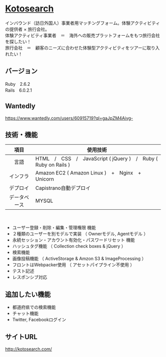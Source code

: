 # [Kotosearch](http://kotosearch.com/)

インバウンド（訪日外国人）事業者用マッチングフォーム。体験アクティビティの提供者 × 旅行会社。<br>
体験アクティビティ事業者　＝　海外への販売プラットフォームをもつ旅行会社を探したい！<br>
旅行会社　＝　顧客のニーズに合わせた体験型アクティビティをツアーに取り入れたい！

## バージョン
Ruby　2.6.2<br>
Rails　6.0.2.1<br>

## Wantedly

https://www.wantedly.com/users/60915719?ql=gaJpZM4Aivg-

## 技術・機能
|項目|使用技術|
|:----:|----|
|言語|HTML　/　CSS　/　JavaScript ( jQuery )　/　Ruby ( Ruby on Rails ) |
|インフラ|Amazon EC2 ( Amazon Linux )　+　Nginx　+　Unicorn|
|デプロイ|Capistrano自動デプロイ|
|データベース|MYSQL|
<br>

+ ユーザー登録・削除・編集・管理権限 機能
+ ２種類のユーザーを別モデルで実装 （ Ownerモデル, Agentモデル ）
+ 永続セッション・アカウント有効化・パスワードリセット 機能
+ ハッシュタグ機能 （ Collection check boxes & jQuery ）
+ 検索機能
+ 画像投稿機能 （ ActiveStorage & Amzon S3 & ImageProcessing ）
+ フロントはWebpacker使用 （ アセットパイプライン不使用 ）
+ テスト記述
+ レスポンシブ対応

## 追加したい機能

+ 都道府県での検索機能
+ チャット機能
+ Twitter, Facebookログイン

## サイトURL

http://kotosearch.com/
